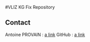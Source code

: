 #VLIZ KG Fix Repository

## Contact
Antoine PROVAIN : [a link](https://antoinprovain@gmail.com)
GitHub : [a link](https://github.com/LomeLunet)
